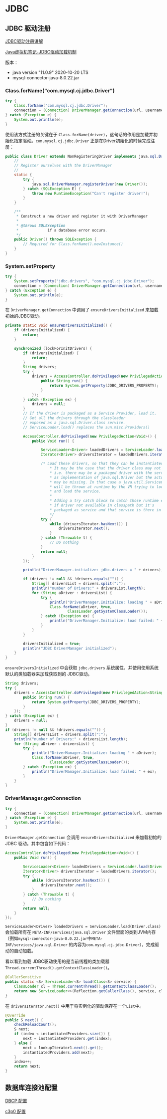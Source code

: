# JDBC

## JDBC 驱动注册

[JDBC驱动注册讲解](https://blog.csdn.net/justloveyou_/article/details/72231425)

[Java虚拟机笔记-JDBC驱动加载机制](https://greenhathg.github.io/2019/06/21/Java%E8%99%9A%E6%8B%9F%E6%9C%BA%E7%AC%94%E8%AE%B0-JDBC%E9%A9%B1%E5%8A%A8%E5%8A%A0%E8%BD%BD%E6%9C%BA%E5%88%B6/)

版本：

- java version "11.0.9" 2020-10-20 LTS
- mysql-connector-java-8.0.22.jar

### Class.forName("com.mysql.cj.jdbc.Driver")

```java
try {
    Class.forName("com.mysql.cj.jdbc.Driver");
    connection = (Connection) DriverManager.getConnection(url, username, password);
} catch (Exception e) {
    System.out.println(e);
}
```

使用该方式注册的关键在于 `Class.forName(driver)`，这句话的作用是加载并初始化指定驱动。`com.mysql.cj.jdbc.Driver` 正是在Driver初始化的时候完成注册：

```java
public class Driver extends NonRegisteringDriver implements java.sql.Driver {
    //
    // Register ourselves with the DriverManager
    //
    static {
        try {
            java.sql.DriverManager.registerDriver(new Driver());
        } catch (SQLException E) {
            throw new RuntimeException("Can't register driver!");
        }
    }

    /**
     * Construct a new driver and register it with DriverManager
     * 
     * @throws SQLException
     *             if a database error occurs.
     */
    public Driver() throws SQLException {
        // Required for Class.forName().newInstance()
    }
}
```

### System.setProperty

```java
try {
    System.setProperty("jdbc.drivers", "com.mysql.cj.jdbc.Driver");
    connection = (Connection) DriverManager.getConnection(url, username, password);
} catch (Exception e) {
    System.out.println(e);
}
```

在 `DriverManager.getConnection` 中调用了 `ensureDriversInitialized` 来加载初始的JDBC驱动。

```java
private static void ensureDriversInitialized() {
    if (driversInitialized) {
        return;
    }

    synchronized (lockForInitDrivers) {
        if (driversInitialized) {
            return;
        }
        String drivers;
        try {
            drivers = AccessController.doPrivileged(new PrivilegedAction<String>() {
                public String run() {
                    return System.getProperty(JDBC_DRIVERS_PROPERTY);
                }
            });
        } catch (Exception ex) {
            drivers = null;
        }
        // If the driver is packaged as a Service Provider, load it.
        // Get all the drivers through the classloader
        // exposed as a java.sql.Driver.class service.
        // ServiceLoader.load() replaces the sun.misc.Providers()

        AccessController.doPrivileged(new PrivilegedAction<Void>() {
            public Void run() {

                ServiceLoader<Driver> loadedDrivers = ServiceLoader.load(Driver.class);
                Iterator<Driver> driversIterator = loadedDrivers.iterator();

                /* Load these drivers, so that they can be instantiated.
                    * It may be the case that the driver class may not be there
                    * i.e. there may be a packaged driver with the service class
                    * as implementation of java.sql.Driver but the actual class
                    * may be missing. In that case a java.util.ServiceConfigurationError
                    * will be thrown at runtime by the VM trying to locate
                    * and load the service.
                    *
                    * Adding a try catch block to catch those runtime errors
                    * if driver not available in classpath but it's
                    * packaged as service and that service is there in classpath.
                    */
                try {
                    while (driversIterator.hasNext()) {
                        driversIterator.next();
                    }
                } catch (Throwable t) {
                    // Do nothing
                }
                return null;
            }
        });

        println("DriverManager.initialize: jdbc.drivers = " + drivers);

        if (drivers != null && !drivers.equals("")) {
            String[] driversList = drivers.split(":");
            println("number of Drivers:" + driversList.length);
            for (String aDriver : driversList) {
                try {
                    println("DriverManager.Initialize: loading " + aDriver);
                    Class.forName(aDriver, true,
                            ClassLoader.getSystemClassLoader());
                } catch (Exception ex) {
                    println("DriverManager.Initialize: load failed: " + ex);
                }
            }
        }

        driversInitialized = true;
        println("JDBC DriverManager initialized");
    }
}
```

`ensureDriversInitialized` 中会获取 `jdbc.drivers` 系统属性，并使用使用系统默认的类加载器来加载获取到的 JDBC驱动。

```java
String drivers;
try {
    drivers = AccessController.doPrivileged(new PrivilegedAction<String>() {
        public String run() {
            return System.getProperty(JDBC_DRIVERS_PROPERTY);
        }
    });
} catch (Exception ex) {
    drivers = null;
}
if (drivers != null && !drivers.equals("")) {
    String[] driversList = drivers.split(":");
    println("number of Drivers:" + driversList.length);
    for (String aDriver : driversList) {
        try {
            println("DriverManager.Initialize: loading " + aDriver);
            Class.forName(aDriver, true,
                    ClassLoader.getSystemClassLoader());
        } catch (Exception ex) {
            println("DriverManager.Initialize: load failed: " + ex);
        }
    }
}
```

### DriverManager.getConnection

```java
try {
    connection = (Connection) DriverManager.getConnection(url, username, password);
} catch (Exception e) {
    System.out.println(e);
}
```

`DriverManager.getConnection` 会调用 `ensureDriversInitialized` 来加载初始的JDBC 驱动。其中包含如下代码：

```java
AccessController.doPrivileged(new PrivilegedAction<Void>() {
    public Void run() {

        ServiceLoader<Driver> loadedDrivers = ServiceLoader.load(Driver.class);
        Iterator<Driver> driversIterator = loadedDrivers.iterator();
        try {
            while (driversIterator.hasNext()) {
                driversIterator.next();
            }
        } catch (Throwable t) {
            // Do nothing
        }
        return null;
    }
});
```

`ServiceLoader<Driver> loadedDrivers = ServiceLoader.load(Driver.class)` 会加载所有在 `META-INF/services/java.sql.Driver` 文件里面的类到JVM内存（例如`mysql-connector-java-8.0.22.jar`中`META-INF/services/java.sql.Driver` 的内容为`com.mysql.cj.jdbc.Driver`），完成驱动的自动加载。

看以看到加载 JDBC驱动使用的是当前线程的类加载器 `Thread.currentThread().getContextClassLoader()`。

```java
@CallerSensitive
public static <S> ServiceLoader<S> load(Class<S> service) {
    ClassLoader cl = Thread.currentThread().getContextClassLoader();
    return new ServiceLoader<>(Reflection.getCallerClass(), service, cl);
}
```

在 `driversIterator.next()` 中用于将实例化的驱动保存在一个`List`中。

```java
@Override
public S next() {
    checkReloadCount();
    S next;
    if (index < instantiatedProviders.size()) {
        next = instantiatedProviders.get(index);
    } else {
        next = lookupIterator1.next().get();
        instantiatedProviders.add(next);
    }
    index++;
    return next;
}
```

## 数据库连接池配置

[DBCP 配置](https://commons.apache.org/proper/commons-dbcp/configuration.html)

[c3p0 配置](https://www.mchange.com/projects/c3p0/#configuration)